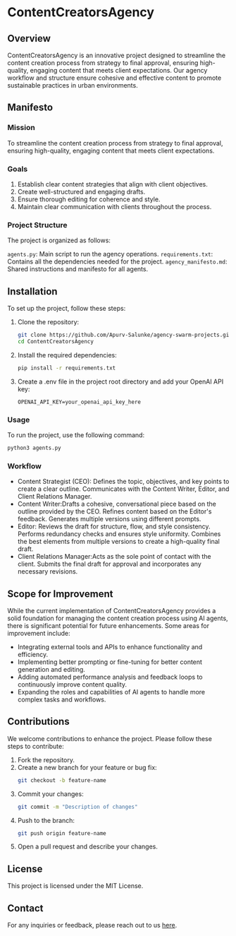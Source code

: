 # ContentCreatorsAgency
## Overview
ContentCreatorsAgency is an innovative project designed to streamline the content creation process from strategy to final approval, ensuring high-quality, engaging content that meets client expectations. Our agency workflow and structure ensure cohesive and effective content to promote sustainable practices in urban environments.

## Manifesto
### Mission
To streamline the content creation process from strategy to final approval, ensuring high-quality, engaging content that meets client expectations.

### Goals
1. Establish clear content strategies that align with client objectives.
2. Create well-structured and engaging drafts.
3. Ensure thorough editing for coherence and style.
4. Maintain clear communication with clients throughout the process.

### Project Structure
The project is organized as follows:

`agents.py`: Main script to run the agency operations.
`requirements.txt`: Contains all the dependencies needed for the project.
`agency_manifesto.md`: Shared instructions and manifesto for all agents.

## Installation
To set up the project, follow these steps:

1. Clone the repository:

    ```sh
    git clone https://github.com/Apurv-Salunke/agency-swarm-projects.git
    cd ContentCreatorsAgency
    ```
2. Install the required dependencies:

    ```sh
    pip install -r requirements.txt
    ```
3. Create a .env file in the project root directory and add your OpenAI API key:

    ```plaintext
    OPENAI_API_KEY=your_openai_api_key_here
    ```
### Usage
To run the project, use the following command:
```sh
python3 agents.py
```
### Workflow

* Content Strategist (CEO): Defines the topic, objectives, and key points to create a clear outline.
Communicates with the Content Writer, Editor, and Client Relations Manager.
* Content Writer:Drafts a cohesive, conversational piece based on the outline provided by the CEO.
Refines content based on the Editor's feedback.
Generates multiple versions using different prompts.
* Editor:
Reviews the draft for structure, flow, and style consistency.
Performs redundancy checks and ensures style uniformity.
Combines the best elements from multiple versions to create a high-quality final draft.
* Client Relations Manager:Acts as the sole point of contact with the client. Submits the final draft for approval and incorporates any necessary revisions.

## Scope for Improvement
While the current implementation of ContentCreatorsAgency provides a solid foundation for managing the content creation process using AI agents, there is significant potential for future enhancements. Some areas for improvement include:

* Integrating external tools and APIs to enhance functionality and efficiency.
* Implementing better prompting or fine-tuning for better content generation and editing.
* Adding automated performance analysis and feedback loops to continuously improve content quality.
* Expanding the roles and capabilities of AI agents to handle more complex tasks and workflows.

## Contributions
We welcome contributions to enhance the project. Please follow these steps to contribute:

1. Fork the repository.
2. Create a new branch for your feature or bug fix:
    ```bash
    git checkout -b feature-name
    ```
3. Commit your changes:
    ```bash
    git commit -m "Description of changes"
    ```
4. Push to the branch:
    ```bash
    git push origin feature-name
    ```
5. Open a pull request and describe your changes.

## License
This project is licensed under the MIT License.

## Contact
For any inquiries or feedback, please reach out to us [here](salunke.apurv7@gmail.com).

